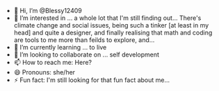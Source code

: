 - 👋 Hi, I’m @Blessy12409
- 👀 I’m interested in ... a whole lot that I'm still finding out... There's climate change and social issues, being such a tinker [at least in my head] and quite a designer, and finally realising that math and coding are tools to me more than feilds to explore, and...
- 🌱 I’m currently learning ... to live
- 💞️ I’m looking to collaborate on ... self development
- 📫 How to reach me: Here?
- 😄 Pronouns: she/her
- ⚡ Fun fact: I'm still looking for that fun fact about me...

<!---
Blessy12409/Blessy12409 is a ✨ special ✨ repository because its `README.md` (this file) appears on your GitHub profile.
You can click the Preview link to take a look at your changes.
--->
